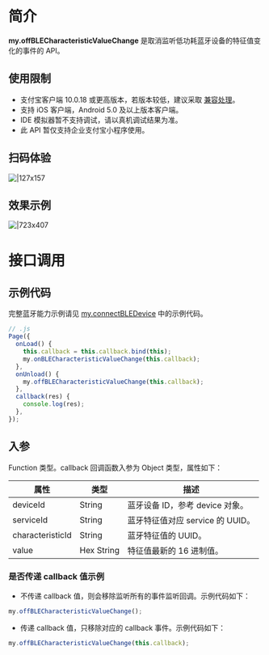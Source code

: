 # 简介

**my.offBLECharacteristicValueChange** 是取消监听低功耗蓝牙设备的特征值变化的事件的 API。

## 使用限制

- 支付宝客户端 10.0.18 或更高版本，若版本较低，建议采取 [兼容处理](/mini/framework/compatibility)。
- 支持 iOS 客户端，Android 5.0 及以上版本客户端。
- IDE 模拟器暂不支持调试，请以真机调试结果为准。
- 此 API 暂仅支持企业支付宝小程序使用。

## 扫码体验

![|127x157](https://gw.alipayobjects.com/zos/skylark-tools/public/files/d9e0d67c37832e1b77137b7d1e8ba64f.jpeg#align=left&display=inline&height=157&margin=%5Bobject%20Object%5D&originHeight=157&originWidth=127&status=done&style=stroke&width=127)

## 效果示例

![|723x407](https://gw.alipayobjects.com/zos/skylark-tools/public/files/ef65ff73bb7264832e4ba3af9c980dd6.png#align=left&display=inline&height=420&margin=%5Bobject%20Object%5D&originHeight=720&originWidth=1280&status=done&style=stroke&width=746)

# 接口调用

## 示例代码

完整蓝牙能力示例请见 [my.connectBLEDevice](https://opendocs.alipay.com/mini/api/tmew6e) 中的示例代码。

```javascript
// .js
Page({
  onLoad() {
    this.callback = this.callback.bind(this);
    my.onBLECharacteristicValueChange(this.callback);
  },
  onUnload() {
    my.offBLECharacteristicValueChange(this.callback);
  },
  callback(res) {
    console.log(res);
  },
});
```

## 入参

Function 类型。callback 回调函数入参为 Object 类型，属性如下：

| **属性**         | **类型**   | **描述**                         |
| ---------------- | ---------- | -------------------------------- |
| deviceId         | String     | 蓝牙设备 ID，参考 device 对象。  |
| serviceId        | String     | 蓝牙特征值对应 service 的 UUID。 |
| characteristicId | String     | 蓝牙特征值的 UUID。              |
| value            | Hex String | 特征值最新的 16 进制值。         |

### 是否传递 callback 值示例

- 不传递 callback 值，则会移除监听所有的事件监听回调。示例代码如下：

```javascript
my.offBLECharacteristicValueChange();
```

- 传递 callback 值，只移除对应的 callback 事件。示例代码如下：

```javascript
my.offBLECharacteristicValueChange(this.callback);
```
